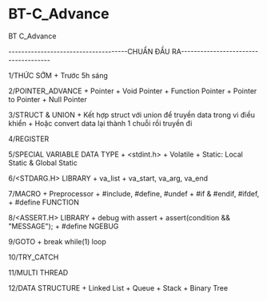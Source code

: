 # BT-C_Advance
BT C_Advance


-------------------------------------CHUẨN ĐẦU RA-------------------------------------

  1/THỨC SỚM
    + Trước 5h sáng
  
  2/POINTER_ADVANCE
    + Pointer
    + Void Pointer
    + Function Pointer
    + Pointer to Pointer
    + Null Pointer
    
  3/STRUCT & UNION
    + Kết hợp struct với union để truyền data trong vi điều khiển
    + Hoặc convert data lại thành 1 chuỗi rồi truyền đi
    
  4/REGISTER
  
  5/SPECIAL VARIABLE DATA TYPE
    + <stdint.h>
    + Volatile
    + Static: Local Static & Global Static
  
  6/<STDARG.H> LIBRARY
    + va_list
    + va_start, va_arg, va_end
    
  7/MACRO
    + Preprocessor
    + #include, #define, #undef
    + #if & #endif, #ifdef,
    + #define FUNCTION
    
  8/<ASSERT.H> LIBRARY
    + debug with assert
    + assert(condition && "MESSAGE");
    + #define NGEBUG
    
  9/GOTO
    + break while(1) loop
    
  10/TRY_CATCH
  
  11/MULTI THREAD
  
  12/DATA STRUCTURE
    + Linked List
    + Queue
    + Stack
    + Binary Tree
